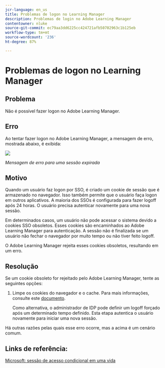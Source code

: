 ```yaml
---
jcr-language: en_us
title: Problemas de logon no Learning Manager
description: Problemas de login no Adobe Learning Manager
contentowner: nluke
source-git-commit: ec79aa3dd6225cc424721afb50702963c1b125eb
workflow-type: tm+mt
source-wordcount: '236'
ht-degree: 87%

---
```




# Problemas de logon no Learning Manager

## Problema

Não é possível fazer logon no Adobe Learning Manager.

## Erro

Ao tentar fazer logon no Adobe Learning Manager, a mensagem de erro, mostrada abaixo, é exibida:

![](assets/cp-error.png)

*Mensagem de erro para uma sessão expirada*

## Motivo

Quando um usuário faz logon por SSO, é criado um cookie de sessão que é armazenado no navegador. Isso também permite que o usuário faça logon em outros aplicativos. A maioria dos SSOs é configurada para fazer logoff após 24 horas. O usuário precisa autenticar novamente para uma nova sessão.

Em determinados casos, um usuário não pode acessar o sistema devido a cookies SSO obsoletos. Esses cookies são encaminhados ao Adobe Learning Manager para autenticação. A sessão não é finalizada se um usuário não fechar o navegador por muito tempo ou não tiver feito logoff.

O Adobe Learning Manager rejeita esses cookies obsoletos, resultando em um erro.

## Resolução

Se um cookie obsoleto for rejeitado pelo Adobe Learning Manager, tente as seguintes opções:

1. Limpe os cookies do navegador e o cache. Para mais informações, consulte este [documento](unable-log-in-learning-manager.md).

   Como alternativa, o administrador de IDP pode definir um logoff forçado após um determinado tempo definido. Esta etapa autentica o usuário novamente para iniciar uma nova sessão.

Há outras razões pelas quais esse erro ocorre, mas a acima é um cenário comum.

## Links de referência:

[Microsoft: sessão de acesso condicional em uma vida](https://docs.microsoft.com/en-us/azure/active-directory/conditional-access/howto-conditional-access-session-lifetime)
